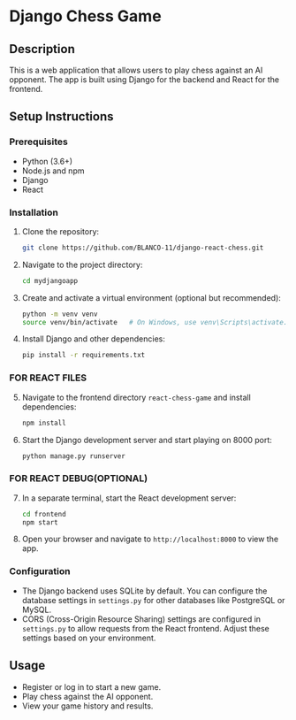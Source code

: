 
# Django Chess Game

## Description
This is a web application that allows users to play chess against an AI opponent. The app is built using Django for the backend and React for the frontend.

## Setup Instructions

### Prerequisites
- Python (3.6+)
- Node.js and npm
- Django
- React

### Installation
1. Clone the repository:
   ```bash
   git clone https://github.com/BLANCO-11/django-react-chess.git
   ```

2. Navigate to the project directory:
   ```bash
   cd mydjangoapp
   ```

3. Create and activate a virtual environment (optional but recommended):
   ```bash
   python -m venv venv
   source venv/bin/activate   # On Windows, use venv\Scripts\activate.bat
   ```

4. Install Django and other dependencies:
   ```bash
   pip install -r requirements.txt
   ```

### FOR REACT FILES
5. Navigate to the frontend directory `react-chess-game` and install dependencies:
   ```bash   
   npm install
   ```

6. Start the Django development server and start playing on 8000 port:
   ```bash
   python manage.py runserver
   ```

### FOR REACT DEBUG(OPTIONAL)
7. In a separate terminal, start the React development server:
   ```bash
   cd frontend
   npm start
   ```

8. Open your browser and navigate to `http://localhost:8000` to view the app.

### Configuration
- The Django backend uses SQLite by default. You can configure the database settings in `settings.py` for other databases like PostgreSQL or MySQL.
- CORS (Cross-Origin Resource Sharing) settings are configured in `settings.py` to allow requests from the React frontend. Adjust these settings based on your environment.

## Usage
- Register or log in to start a new game.
- Play chess against the AI opponent.
- View your game history and results.

